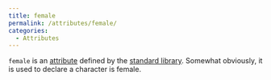 ```yaml
---
title: female
permalink: /attributes/female/
categories: 
  - Attributes
---
```


`female` is an [attribute](/attributes/) defined by the
[standard library](/library/). Somewhat obviously, it
is used to declare a character is female.
